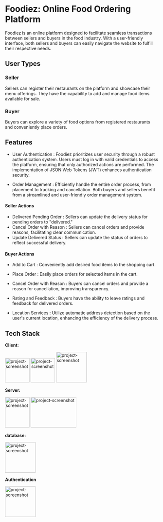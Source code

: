 # Foodiez: Online Food Ordering Platform
Foodiez is an online platform designed to facilitate seamless transactions between sellers and buyers in the food industry. With a user-friendly interface, both sellers and buyers can easily navigate the website to fulfill their respective needs.
## User Types
### Seller
Sellers can register their restaurants on the platform and showcase their menu offerings. They have the capability to add and manage food items available for sale.

### Buyer
Buyers can explore a variety of food options from registered restaurants and conveniently place orders. 



## Features

- User Authentication : 
Foodiez prioritizes user security through a robust authentication system. Users must log in with valid credentials to access the platform, ensuring that only authorized actions are performed. The implementation of JSON Web Tokens (JWT) enhances authentication security.

- Order Management : 
Efficiently handle the entire order process, from placement to tracking and cancellation. Both buyers and sellers benefit from a streamlined and user-friendly order management system.

#### Seller Actions
- Delivered Pending Order : Sellers can update the delivery status for pending orders to "delivered."
- Cancel Order with Reason : Sellers can cancel orders and provide reasons, facilitating clear communication.
- Update Delivered Status : Sellers can update the status of orders to reflect successful delivery.
  
#### Buyer Actions
- Add to Cart : Conveniently add desired food items to the shopping cart.
- Place Order : Easily place orders for selected items in the cart.
- Cancel Order with Reason : Buyers can cancel orders and provide a reason for cancellation, improving transparency.
- Rating and Feedback : Buyers have the ability to leave ratings and feedback for delivered orders.


- Location Services : 
Utilize automatic address detection based on the user's current location, enhancing the efficiency of the delivery process.



## Tech Stack

**Client:** 

<img src="https://cdn4.iconfinder.com/data/icons/logos-3/600/React.js_logo-512.png" alt="project-screenshot" width="80" height="80/"> <img src="https://raw.githubusercontent.com/reduxjs/redux/master/logo/logo.png" alt="project-screenshot" width="80" height="80/">          <img src="https://www.shareicon.net/download/2016/08/01/639873_internet.svg" alt="project-screenshot" width="100" height="100 /">


**Server:** 

<img src="https://static-00.iconduck.com/assets.00/node-js-icon-454x512-nztofx17.png" alt="project-screenshot" width="80" height="100/"> <img src="https://youteam.io/blog/wp-content/uploads/2022/04/expressjs_logo.png" alt="project-screenshot" width="150" height="100/">


**database:**

<img src="https://i.pinimg.com/564x/4a/50/9a/4a509a9253985476f05419ada41e1ace.jpg" alt="project-screenshot" width="100" height="100/">

**Authentication**

<img src="https://seeklogo.com/images/J/json-web-tokens-jwt-io-logo-C003DEC47A-seeklogo.com.png" alt="project-screenshot" width="100" height="100/">



